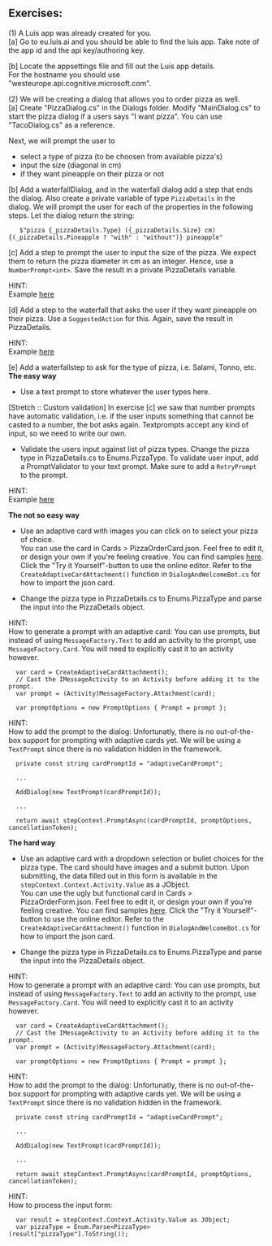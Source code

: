 ## Exercises: ##

(1) A Luis app was already created for you. \
  [a] Go to eu.luis.ai and you should be able to find the luis app. Take note of 
  the app id and the api key/authoring key.

  [b] Locate the appsettings file and fill out the Luis app details. \
	For the hostname you should use "westeurope.api.cognitive.microsoft.com".

(2) We will be creating a dialog that allows you to order pizza as well. \
  [a] Create "PizzaDialog.cs" in the Dialogs folder. Modify "MainDialog.cs" to 
  start the pizza dialog if a users says "I want pizza". You can use 
  "TacoDialog.cs" as a reference.

  Next, we will prompt the user to 
  - select a type of pizza (to be choosen from available pizza's)
  - input the size (diagonal in cm)
  - if they want pineapple on their pizza or not

  [b] Add a waterfallDialog, and in the waterfall dialog add a step that ends
  the dialog. Also create a private variable of type `PizzaDetails` in the  
  dialog. We will prompt the user for each of the properties in the following
  steps. Let the dialog return the string: 
  ```
     $"pizza {_pizzaDetails.Type} ({_pizzaDetails.Size} cm) {(_pizzaDetails.Pineapple ? "with" : "without")} pineapple"
  ```

  [c] Add a step to prompt the user to input the size of the pizza. We expect 
  them to return the pizza diameter in cm as an integer. Hence, use a 
  `NumberPrompt<int>`. Save the result in a private PizzaDetails variable. 

  HINT: \
  Example [here](https://github.com/microsoft/BotBuilder-Samples/blob/master/samples/csharp_dotnetcore/05.multi-turn-prompt/Dialogs/UserProfileDialog.cs#L86)

  [d] Add a step to the waterfall that asks the user if they want pineapple on 
  their pizza. Use a `SuggestedAction` for this. Again, save the result in 
  PizzaDetails.

  HINT: \
  Example [here](https://stackoverflow.com/a/54773668/9658454)

  [e] Add a waterfallstep to ask for the type of pizza, i.e. Salami, Tonno, etc. \
  **The easy way** 

  - Use a text prompt to store whatever the user types here.
	
  [Stretch :: Custom validation]
  In exercise [c] we saw that number prompts have automatic validation, i.e. 
  if the user inputs something that cannot be casted to a number, the bot asks 
  again. Textprompts accept any kind of input, so we need to write our own.
	
  - Validate the users input against list of pizza types. Change the pizza 
  type in PizzaDetails.cs to Enums.PizzaType. To validate user input, add a 
  PromptValidator to your text prompt. Make sure to add a `RetryPrompt` to the
  prompt.

  HINT: \
  Example [here](https://github.com/microsoft/BotBuilder-Samples/blob/master/samples/csharp_dotnetcore/05.multi-turn-prompt/Dialogs/UserProfileDialog.cs#L136)

  **The not so easy way** 

  - Use an adaptive card with images you can click on to select your pizza of
  choice. \
  You can use the card in Cards > PizzaOrderCard.json. Feel free to edit it, or 
  design your own if you're feeling creative. You can find samples 
  [here](https://adaptivecards.io/samples). Click the "Try it Yourself"-button 
  to use the online editor. Refer to the `CreateAdaptiveCardAttachment()` 
  function in `DialogAndWelcomeBot.cs` for how to import the json card.

  - Change the pizza type in PizzaDetails.cs to Enums.PizzaType and parse the 
  input into the PizzaDetails object.

  HINT: \
  How to generate a prompt with an adaptive card:
  You can use prompts, but instead of using `MessageFactory.Text` to add an 
  activity to the prompt, use `MessageFactory.Card`. You will need to explicitly
  cast it to an activity however. 
  ```
	var card = CreateAdaptiveCardAttachment();
	// Cast the IMessageActivity to an Activity before adding it to the prompt.
    var prompt = (Activity)MessageFactory.Attachment(card);

    var promptOptions = new PromptOptions { Prompt = prompt };
  ```

  HINT: \
  How to add the prompt to the dialog:
  Unfortunatly, there is no out-of-the-box support for prompting with adaptive 
  cards yet. We will be using a `TextPrompt` since there is no validation hidden
  in the framework. 
  ```
	private const string cardPromptId = "adaptiveCardPrompt";

	...

    AddDialog(new TextPrompt(cardPromptId));

	...

	return await stepContext.PromptAsync(cardPromptId, promptOptions, cancellationToken);
  ```

  **The hard way** 

  - Use an adaptive card with a dropdown selection or bullet choices for the 
  pizza type. The card should have images and a submit button. Upon submitting,
  the data filled out in this form is available in the 
  `stepContext.Context.Activity.Value` as a JObject. \
  You can use the ugly but functional card in Cards > PizzaOrderForm.json. Feel
  free to edit it, or design your own if you're feeling creative. You can find
  samples [here](https://adaptivecards.io/samples). Click the "Try it Yourself"-
  button to use the online editor. Refer to the `CreateAdaptiveCardAttachment()` 
  function in `DialogAndWelcomeBot.cs` for how to import the json card.

  - Change the pizza type in PizzaDetails.cs to Enums.PizzaType and parse the 
  input into the PizzaDetails object.

  HINT: \
  How to generate a prompt with an adaptive card:
  You can use prompts, but instead of using `MessageFactory.Text` to add an 
  activity to the prompt, use `MessageFactory.Card`. You will need to explicitly
  cast it to an activity however. 
  ```
	var card = CreateAdaptiveCardAttachment();
	// Cast the IMessageActivity to an Activity before adding it to the prompt.
    var prompt = (Activity)MessageFactory.Attachment(card);

    var promptOptions = new PromptOptions { Prompt = prompt };
  ```
	
  HINT: \
  How to add the prompt to the dialog:
  Unfortunatly, there is no out-of-the-box support for prompting with adaptive 
  cards yet. We will be using a `TextPrompt` since there is no validation hidden
  in the framework. 
  ```
	private const string cardPromptId = "adaptiveCardPrompt";

	...

    AddDialog(new TextPrompt(cardPromptId));

	...

	return await stepContext.PromptAsync(cardPromptId, promptOptions, cancellationToken);
  ```
	
  HINT: \
  How to process the input form: 
  ```
    var result = stepContext.Context.Activity.Value as JObject;
    var pizzaType = Enum.Parse<PizzaType>(result["pizzaType"].ToString());
  ```
